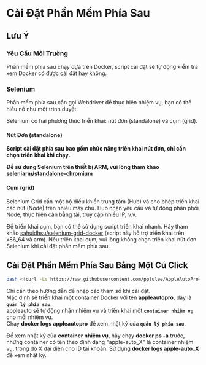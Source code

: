 # Cài Đặt Phần Mềm Phía Sau

## Lưu Ý

### Yêu Cầu Môi Trường

Phần mềm phía sau chạy dựa trên Docker, script cài đặt sẽ tự động kiểm tra xem Docker có được cài đặt hay không.

### Selenium

Phần mềm phía sau cần gọi Webdriver để thực hiện nhiệm vụ, bạn có thể hiểu nó như một trình duyệt.

Selenium có hai phương thức triển khai: nút đơn (standalone) và cụm (grid).

#### Nút Đơn (standalone)

**Script cài đặt phía sau bao gồm chức năng triển khai nút đơn, chỉ cần chọn triển khai khi chạy.**

**Để sử dụng Selenium trên thiết bị ARM, vui lòng tham khảo** [**seleniarm/standalone-chromium**](https://hub.docker.com/r/seleniarm/standalone-chromium)

#### Cụm (grid)

Selenium Grid cần một bộ điều khiển trung tâm (Hub) và cho phép triển khai các nút (Node) trên nhiều máy chủ. Hub nhận yêu cầu và tự động phân phối Node, thực hiện cân bằng tải, truy cập nhiều IP, v.v.

Để triển khai cụm, bạn có thể sử dụng script triển khai nhanh. Hãy tham khảo [sahuidhsu/selenium-grid-docker](https://github.com/sahuidhsu/selenium-grid-docker) (script này hỗ trợ triển khai trên x86\_64 và arm). Nếu triển khai cụm, vui lòng không chọn triển khai nút đơn Selenium khi cài đặt phần mềm phía sau.

## Cài Đặt Phần Mềm Phía Sau Bằng Một Cú Click

```bash
bash <(curl -Ls https://raw.githubusercontent.com/pplulee/AppleAutoPro-Backend/main/install.sh)
```

Chỉ cần theo hướng dẫn để nhập các tham số khi cài đặt.\
Mặc định sẽ triển khai một container Docker với tên **appleautopro**, đây là **`quản lý phía sau`**.\
appleauto sẽ tự động nhận nhiệm vụ và triển khai một **`container nhiệm vụ`** cho mỗi nhiệm vụ.\
Chạy **docker logs appleautopro** để xem nhật ký của **`quản lý phía sau`**.

Để xem nhật ký của **container nhiệm vụ**, hãy chạy **docker ps -a** trước, những container có tên theo định dạng "apple-auto\_X" là container nhiệm vụ, trong đó X đại diện cho ID tài khoản. Sử dụng **docker logs apple-auto\_X** để xem nhật ký.